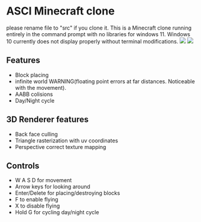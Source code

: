# ASCI Minecraft clone
please rename file to "src" if you clone it.
This is a Minecraft clone running entirely in the command prompt with no libraries for windows 11. Windows 10 currently does not display properly without terminal modifications.
![](https://github.com/MarkusWailee/ConsoleCraft/assets/151405696/9a14bf86-df5b-4959-aa57-348acdfa4e63)
![](https://github.com/MarkusWailee/ConsoleCraft/assets/151405696/5b3ef366-6209-4905-886a-2b76d0ed3ee5)
## Features
- Block placing
- infinite world WARNING(floating point errors at far distances. Noticeable with the movement).
- AABB colisions
- Day/Night cycle
## 3D Renderer features
- Back face culling
- Triangle rasterization with uv coordinates
- Perspective correct texture mapping

## Controls
- W A S D for movement
- Arrow keys for looking around
- Enter/Delete for placing/destroying blocks
- F to enable flying
- X to disable flying
- Hold G for cycling day/night cycle
